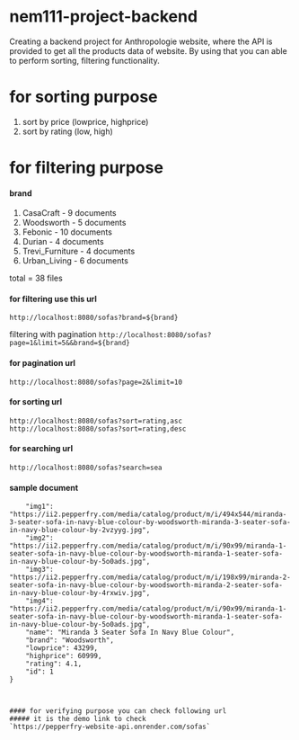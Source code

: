 # nem111-project-backend
Creating a backend project for Anthropologie website, where the API is provided to get all the products data of website. By using that you can able to perform sorting, filtering functionality.


# for sorting purpose
1. sort by price (lowprice, highprice)
2. sort by rating (low, high)



# for filtering purpose
#### brand

1. CasaCraft - 9 documents
2. Woodsworth - 5 documents
3. Febonic - 10 documents
4. Durian - 4 documents
5. Trevi_Furniture - 4 documents
6. Urban_Living - 6 documents

total = 38 files


#### for filtering use this url
`http://localhost:8080/sofas?brand=${brand}`

filtering with pagination
`http://localhost:8080/sofas?page=1&limit=5&&brand=${brand}`

#### for pagination url
`http://localhost:8080/sofas?page=2&limit=10`

#### for sorting url 
`http://localhost:8080/sofas?sort=rating,asc`
`http://localhost:8080/sofas?sort=rating,desc`

<!-- `http://localhost:8080/sofas?page=1&limit=5&&brand=Durian&sort=rating,desc` -->

#### for searching url
`http://localhost:8080/sofas?search=sea`




#### sample document
```js{
    "img1": "https://ii2.pepperfry.com/media/catalog/product/m/i/494x544/miranda-3-seater-sofa-in-navy-blue-colour-by-woodsworth-miranda-3-seater-sofa-in-navy-blue-colour-by-2vzyyg.jpg",
    "img2": "https://ii2.pepperfry.com/media/catalog/product/m/i/90x99/miranda-1-seater-sofa-in-navy-blue-colour-by-woodsworth-miranda-1-seater-sofa-in-navy-blue-colour-by-5o0ads.jpg",
    "img3": "https://ii2.pepperfry.com/media/catalog/product/m/i/198x99/miranda-2-seater-sofa-in-navy-blue-colour-by-woodsworth-miranda-2-seater-sofa-in-navy-blue-colour-by-4rxwiv.jpg",
    "img4": "https://ii2.pepperfry.com/media/catalog/product/m/i/90x99/miranda-1-seater-sofa-in-navy-blue-colour-by-woodsworth-miranda-1-seater-sofa-in-navy-blue-colour-by-5o0ads.jpg",
    "name": "Miranda 3 Seater Sofa In Navy Blue Colour",
    "brand": "Woodsworth",
    "lowprice": 43299,
    "highprice": 60999,
    "rating": 4.1,
    "id": 1
}



#### for verifying purpose you can check following url
##### it is the demo link to check
`https://pepperfry-website-api.onrender.com/sofas`